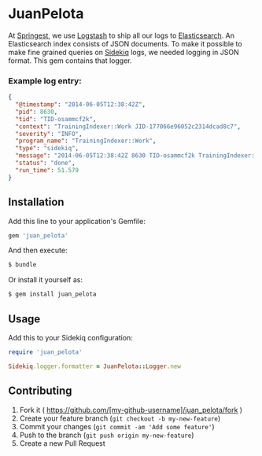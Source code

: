 # JuanPelota

At [Springest](http://www.springest.com), we use
[Logstash](http://logstash.net/) to ship all our logs to
[Elasticsearch](http://www.elasticsearch.org/). An Elasticsearch index
consists of JSON documents. To make it possible to make fine grained
queries on [Sidekiq](http://sidekiq.org/) logs, we needed logging in
JSON format. This gem contains that logger.

### Example log entry:

```json
{
  "@timestamp": "2014-06-05T12:38:42Z",
  "pid": 8630,
  "tid": "TID-osammcf2k",
  "context": "TrainingIndexer::Work JID-177066e96052c2314dcad8c7",
  "severity": "INFO",
  "program_name": "TrainingIndexer::Work",
  "type": "sidekiq",
  "message": "2014-06-05T12:38:42Z 8630 TID-osammcf2k TrainingIndexer::Work JID-177066e96052c2314dcad8c7 INFO: done: 51.579 sec",
  "status": "done",
  "run_time": 51.579
}
```

## Installation

Add this line to your application's Gemfile:

```ruby
gem 'juan_pelota'
```

And then execute:

```bash
$ bundle
```

Or install it yourself as:

```bash
$ gem install juan_pelota
```

## Usage

Add this to your Sidekiq configuration:

```ruby
require 'juan_pelota'

Sidekiq.logger.formatter = JuanPelota::Logger.new
```

## Contributing

1. Fork it ( https://github.com/[my-github-username]/juan_pelota/fork )
2. Create your feature branch (`git checkout -b my-new-feature`)
3. Commit your changes (`git commit -am 'Add some feature'`)
4. Push to the branch (`git push origin my-new-feature`)
5. Create a new Pull Request
